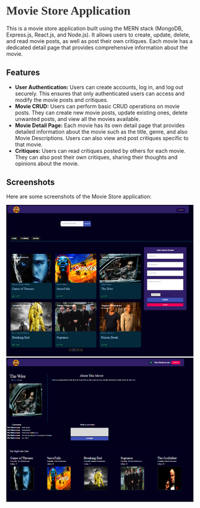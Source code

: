 <div>
  <h1 style="font-family: 'Montserrat'; font-size: 32px; font-weight: bold; color: #333; margin-bottom: 20px;">
    Movie Store Application
  </h1>
  <p>
    This is a movie store application built using the MERN stack (MongoDB, Express.js, React.js, and Node.js). It allows users to create, update, delete, and read movie posts, as well as post their own critiques. Each movie has a dedicated detail page that provides comprehensive information about the movie.
  </p>
  <h2>Features</h2>
  <ul>
    <li><strong>User Authentication:</strong> Users can create accounts, log in, and log out securely. This ensures that only authenticated users can access and modify the movie posts and critiques.</li>
    <li><strong>Movie CRUD:</strong> Users can perform basic CRUD operations on movie posts. They can create new movie posts, update existing ones, delete unwanted posts, and view all the movies available.</li>
    <li><strong>Movie Detail Page:</strong> Each movie has its own detail page that provides detailed information about the movie such as the title, genre, and also Movie Descriptions. Users can also view and post critiques specific to that movie.</li>
    <li><strong>Critiques:</strong> Users can read critiques posted by others for each movie. They can also post their own critiques, sharing their thoughts and opinions about the movie.</li>
  </ul>
  <h2>Screenshots</h2>
  <p>Here are some screenshots of the Movie Store application:</p>
  <img src="./images/Landing%20Page.png" alt="Movie Store Landing Image" width="500">
  <img src="./images/MovieDetail.png" alt="Movie Store Detail Page" width="500">
</div>